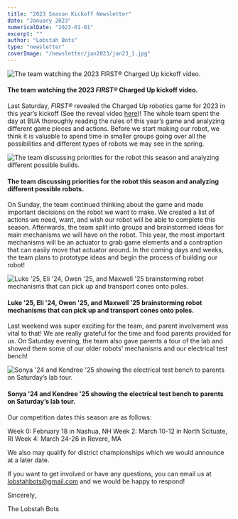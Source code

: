 ```yaml
---
title: "2023 Season Kickoff Newsletter"
date: "January 2023"
numericalDate: "2023-01-01"
excerpt: ""
author: "Lobstah Bots"
type: "newsletter"
coverImage: "/newsletter/jan2023/jan23_1.jpg"
---
```


![The team watching the 2023 FIRST® Charged Up kickoff video.](/newsletter/jan2023/jan23_1.jpg)
#### The team watching the 2023 _FIRST®_ Charged Up kickoff video.

Last Saturday, _FIRST®_ revealed the Charged Up robotics game for 2023 in this year’s kickoff (See the reveal video [here](https://www.youtube.com/watch?v=0zpflsYc4PA&ab_channel=FIRSTRoboticsCompetition))! The whole team spent the day at BUA thoroughly reading the rules of this year’s game and analyzing different game pieces and actions. Before we start making our robot, we think it is valuable to spend time in smaller groups going over all the possibilities and different types of robots we may see in the spring.

![The team discussing priorities for the robot this season and analyzing different possible builds.](/newsletter/jan2023/jan23_2.jpg)
#### The team discussing priorities for the robot this season and analyzing different possible robots.

On Sunday, the team continued thinking about the game and made important decisions on the robot we want to make. We created a list of actions we need, want, and wish our robot will be able to complete this season. Afterwards, the team split into groups and brainstormed ideas for main mechanisms we will have on the robot. This year, the most important mechanisms will be an actuator to grab game elements and a contraption that can easily move that actuator around. In the coming days and weeks, the team plans to prototype ideas and begin the process of building our robot!

![Luke '25, Eli '24, Owen '25, and Maxwell '25 brainstorming robot mechanisms that can pick up and transport cones onto poles.](/newsletter/jan2023/jan23_3.jpg)
#### Luke '25, Eli '24, Owen '25, and Maxwell '25 brainstorming robot mechanisms that can pick up and transport cones onto poles.

Last weekend was super exciting for the team, and parent involvement was vital to that! We are really grateful for the time and food parents provided for us. On Saturday evening, the team also gave parents a tour of the lab and showed them some of our older robots' mechanisms and our electrical test bench!

![Sonya '24 and Kendree '25 showing the electrical test bench to parents on Saturday’s lab tour.](/newsletter/jan2023/jan23_4.jpg)
#### Sonya '24 and Kendree '25 showing the electrical test bench to parents on Saturday’s lab tour.

Our competition dates this season are as follows:

Week 0: February 18 in Nashua, NH
Week 2: March 10-12 in North Scituate, RI
Week 4: March 24-26 in Revere, MA

We also may qualify for district championships which we would announce at a later date.

If you want to get involved or have any questions, you can email us at [lobstahbots@gmail.com](lobstahbots@gmail.com) and we would be happy to respond!

Sincerely,

The Lobstah Bots